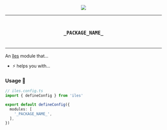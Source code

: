 <p align="center">
  <a href="https://iles-docs.netlify.app">
    <img src="https://github.com/ElMassimo/iles/blob/main/docs/images/banner.png"/>
  </a>
</p>

<p align="center">
<table>
<tbody>
<td align="center">
<br/>
<p align="center">
  <h3><samp>_PACKAGE_NAME_</samp></h3>
  <img width="2000" height="0">
</p>
</td>
</tbody>
</table>
</p>

[îles]: https://github.com/ElMassimo/iles

An [îles] module that...

- ⚡️ helps you with...

### Usage 🚀

```ts
// iles.config.ts
import { defineConfig } from 'iles'

export default defineConfig({
  modules: [
    '_PACKAGE_NAME_',
  ],
})
```
